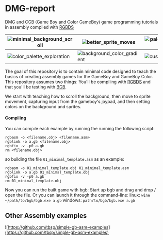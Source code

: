 # DMG-report

DMG and CGB (Game Boy and Color GameBoy) game programming tutorials in assembly compiled with [RGBDS](https://github.com/rednex/rgbds)

| ![minimal_background_scroll](images/minimal_background_scroll.asmclip.gif) | ![better_sprite_moves](images/better_sprite_moves.asmclip.gif) | ![palette_change_animation](images/palette_change_animation.asmclip.gif) | ![hello_world_background](images/hello_world_background.asmclip.gif) |
| -- | -- | -- | -- |
| ![color_palette_exploration](images/color_palette_exploration.asmclip.gif) | ![background_color_gradient](images/background_color_gradient.asmclip.gif) | ![custom_graphics](images/custom_graphics.asmclip.gif) | ![background_2x_height](images/background_2x_height.asmclip.gif) |

The goal of this repository is to contain minimal code designed to teach the basics of creating assembly games for the GameBoy and GameBoy Color. This repository assumes two things: You'll be compiling with [RGBDS](https://github.com/rednex/rgbds) and that you'll be testing with [BGB](http://bgb.bircd.org/).

We start with teaching how to scroll the background, then move to sprite movement, capturing input from the gameboy's joypad, and then setting colors on the background and sprites.

#### Compiling

You can compile each example by running the running the following script:
```
rgbasm -o <filename.obj> <filename.asm>
rgblink -o a.gb <filename.obj>
rgbfix -v -p0 a.gb
rm <filename.obj>
```
so building the file `01_minimal_template.asm` as an example:
```
rgbasm -o 01_minimal_template.obj 01_minimal_template.asm
rgblink -o a.gb 01_minimal_template.obj
rgbfix -v -p0 a.gb
rm 01_minimal_template.obj
```
Now you can run the built game with bgb: Start up bgb and drag and drop / open the file. Or you can launch it through the command-line:
linux:
`wine ~/path/to/bgb/bgb.exe a.gb`
windows:
`path/to/bgb/bgb.exe a.gb`


## Other Assembly examples

![https://github.com/tbsp/simple-gb-asm-examples](https://github.com/tbsp/simple-gb-asm-examples)
